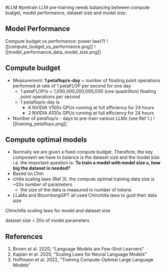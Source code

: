 #LLM #pretrain 
LLM pre-training needs balancing between compute budget, model performance, dataset size and model size.
## Model Performance
 Compute budget vs performance: power law(?)
![[compute_budget_vs_performance.png]]
![[model_performance_data_model_size.png]]

## Compute budget
- Measurement: **1 petaflop/s-day** =  number of floating point operations performed at rate of 1 petaFLOP per second for one day
	- 1 petaFLOP/s = 1,000,000,000,000,000 (one quadrillion) floating point operations per second
	- 1 petaflop/s-day is
		- 8 NVIDIA V100s GPUs running at full efficiency for 24 hours
		- 2 NVIDIA A100s GPUs running at full efficiency for 24 hours
- Number of petaflop/s - days to pre-train various LLMs (see Ref 1.)
![[training_petaflops.png]]

## Compute optimal models
- Normally we are given a fixed compute budget. Therefore, the key component we have to balance is the dataset size and the model size. i.e. the important question is: **To train a model with model size x, how big the dataset is needed?**
- Based on Chin
- chilla scaling laws (Ref 3), the compute optimal training data size is ~20x number of parameters
	- the size of the data is measured in number of tokens
- LLaMa and BloombergGPT all used Chinchilla laws to guid their data size

Chinchilla scaling laws for model and dataset size

dataset size = 20x of model parameters
## References
1. Brown et al. 2020, “Language Models are Few-Shot Learners”
2. Kaplan et al. 2020, “Scaling Laws for Neural Language Models”
3. Hoffmann et al. 2022, “Training Compute-Optimal Large Language Models”